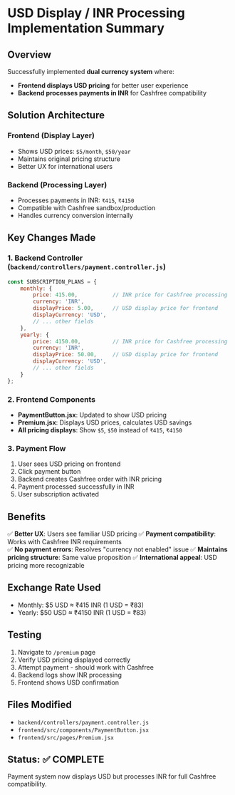# USD Display / INR Processing Implementation Summary

## Overview
Successfully implemented **dual currency system** where:
- **Frontend displays USD pricing** for better user experience
- **Backend processes payments in INR** for Cashfree compatibility

## Solution Architecture

### Frontend (Display Layer)
- Shows USD prices: `$5/month`, `$50/year`
- Maintains original pricing structure
- Better UX for international users

### Backend (Processing Layer)
- Processes payments in INR: `₹415`, `₹4150`
- Compatible with Cashfree sandbox/production
- Handles currency conversion internally

## Key Changes Made

### 1. Backend Controller (`backend/controllers/payment.controller.js`)
```javascript
const SUBSCRIPTION_PLANS = {
    monthly: {
        price: 415.00,           // INR price for Cashfree processing
        currency: 'INR',
        displayPrice: 5.00,      // USD display price for frontend
        displayCurrency: 'USD',
        // ... other fields
    },
    yearly: {
        price: 4150.00,          // INR price for Cashfree processing
        currency: 'INR', 
        displayPrice: 50.00,     // USD display price for frontend
        displayCurrency: 'USD',
        // ... other fields
    }
};
```

### 2. Frontend Components
- **PaymentButton.jsx**: Updated to show USD pricing
- **Premium.jsx**: Displays USD prices, calculates USD savings
- **All pricing displays**: Show `$5`, `$50` instead of `₹415`, `₹4150`

### 3. Payment Flow
1. User sees USD pricing on frontend
2. Click payment button
3. Backend creates Cashfree order with INR pricing
4. Payment processed successfully in INR
5. User subscription activated

## Benefits
✅ **Better UX**: Users see familiar USD pricing
✅ **Payment compatibility**: Works with Cashfree INR requirements  
✅ **No payment errors**: Resolves "currency not enabled" issue
✅ **Maintains pricing structure**: Same value proposition
✅ **International appeal**: USD pricing more recognizable

## Exchange Rate Used
- Monthly: $5 USD ≈ ₹415 INR (1 USD = ₹83)
- Yearly: $50 USD ≈ ₹4150 INR (1 USD = ₹83)

## Testing
1. Navigate to `/premium` page
2. Verify USD pricing displayed correctly
3. Attempt payment - should work with Cashfree
4. Backend logs show INR processing
5. Frontend shows USD confirmation

## Files Modified
- `backend/controllers/payment.controller.js`
- `frontend/src/components/PaymentButton.jsx`
- `frontend/src/pages/Premium.jsx`

## Status: ✅ COMPLETE
Payment system now displays USD but processes INR for full Cashfree compatibility. 